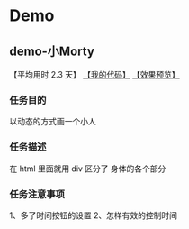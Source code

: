 # Demo

## demo-小Morty

【平均用时 2.3 天】
[【我的代码】](https://github.com/wangsiyuan233/MyHomeworks/tree/master/demo-%E5%B0%8FMorty)
[【效果预览】](http://wangsiyuan233.cn/MyHomeworks/demo-%E5%B0%8FMorty/MyMorty.html)

### 任务目的
以动态的方式画一个小人

### 任务描述
在 html 里面就用 div 区分了 身体的各个部分

### 任务注意事项
1、多了时间按钮的设置
2、怎样有效的控制时间
